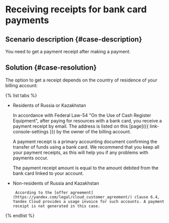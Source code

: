 # Receiving receipts for bank card payments



## Scenario description {#case-description}

You need to get a payment receipt after making a payment.

## Solution {#case-resolution}

The option to get a receipt depends on the country of residence of your billing account:

{% list tabs %}

- Residents of Russia or Kazakhstan

   In accordance with Federal Law-54 "On the Use of Cash Register Equipment", after paying for resources with a bank card, you receive a payment receipt by email.
   The address is listed on this [page]({{ link-console-settings }}) by the owner of the billing account.

   A payment receipt is a primary accounting document confirming the transfer of funds using a bank card.
   We recommend that you keep all your payment receipts, as this will help you if any problems with payments occur.

   The payment receipt amount is equal to the amount debited from the bank card linked to your account.

- Non-residents of Russia and Kazakhstan

       According to the [offer agreement](https://yandex.com/legal/cloud_customer_agreement/) clause 6.4, Yandex Cloud provides a usage invoice for such accounts. A payment receipt is not generated in this case.

{% endlist %}
